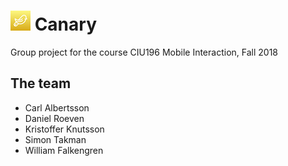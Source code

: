 # ![Logo](readme-resources/Icon-32.png) Canary
Group project for the course CIU196 Mobile Interaction, Fall 2018

## The team
* Carl Albertsson
* Daniel Roeven
* Kristoffer Knutsson
* Simon Takman
* William Falkengren

